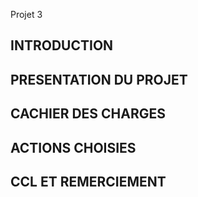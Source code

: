 Projet 3

<h2>INTRODUCTION</h2>
<h2>PRESENTATION DU PROJET</h2>
<h2>CACHIER DES CHARGES</h2>
<h2>ACTIONS CHOISIES</h2>
<h2>CCL ET REMERCIEMENT</h2>